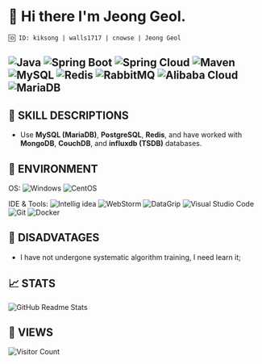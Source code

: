 # 👋 Hi there I'm Jeong Geol.

```
🆔 ID: kiksong | walls1717 | cnowse | Jeong Geol
```

![Java](https://img.shields.io/badge/-Java-F80000?logo=oracle&logoColor=white)
![Spring Boot](https://img.shields.io/badge/-Spring_Boot-6DB33F?logo=springboot&logoColor=white)
![Spring Cloud](https://img.shields.io/badge/-Spring_Cloud-6DB33F?logo=spring&logoColor=white)
![Maven](https://img.shields.io/badge/-Maven-C71A36?logo=apachemaven&logoColor=white)
![MySQL](https://img.shields.io/badge/-MySQL-4479A1?logo=mysql&logoColor=white)
![Redis](https://img.shields.io/badge/-Redis-DC382D?logo=redis&logoColor=white)
![RabbitMQ](https://img.shields.io/badge/-RabbitMQ-FF6600?logo=rabbitmq&logoColor=white)
![Alibaba Cloud](https://img.shields.io/badge/-Alibaba_Cloud-FF6A00?logo=alibabacloud&logoColor=white)
![MariaDB](https://img.shields.io/badge/-MariaDB-007096?logo=mariadb&logoColor=white)
---

## 💪 SKILL DESCRIPTIONS
- Use **MySQL (MariaDB)**, **PostgreSQL**, **Redis**, and have worked with **MongoDB**, **CouchDB**, and **influxdb (TSDB)** databases.

## 🔧 ENVIRONMENT
OS:
![Windows](https://img.shields.io/badge/-Windows-0078D6?logo=windows&logoColor=white)
![CentOS](https://img.shields.io/badge/-CentOS-purple?logo=centos&logoColor=white)

IDE & Tools:
![Intellig idea](https://img.shields.io/badge/-Intellig_idea-000000?logo=intellijidea&logoColor=white)
![WebStorm](https://img.shields.io/badge/-WebStorm-000000?logo=webstorm&logoColor=white)
![DataGrip](https://img.shields.io/badge/-DataGrip-000000?logo=datagrip&logoColor=white)
![Visual Studio Code](https://img.shields.io/badge/-Visual_Studio_Code-007ACC?logo=visual-studio-code&logoColor=white)
![Git](https://img.shields.io/badge/-Git-F05032?logo=git&logoColor=white)
![Docker](https://img.shields.io/badge/-Docker-2496ed?logo=Docker&logoColor=white)

## 🌱 DISADVATAGES
- I have not undergone systematic algorithm training, I need learn it;

## 📈 STATS
![GitHub Readme Stats][ReadmeStats-Image]

[ReadmeStats-Image]: https://github-readme-stats.vercel.app/api?username=cnowse&show_icons=true&bg_color=ffffff "GitHub Readme Stats"

## 🧚‍ VIEWS
![Visitor Count](https://profile-counter.glitch.me/cnowse/count.svg)


<!--
**kiksong/kiksong** is a ✨ _special_ ✨ repository because its `README.md` (this file) appears on your GitHub profile.

Here are some ideas to get you started:

- 🔭 I’m currently working on ...
- 🌱 I’m currently learning ...
- 👯 I’m looking to collaborate on ...
- 🤔 I’m looking for help with ...
- 💬 Ask me about ...
- 📫 How to reach me: ...
- 😄 Pronouns: ...
- ⚡ Fun fact: ...
-->
